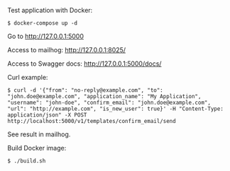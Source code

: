 Test application with Docker:

```
$ docker-compose up -d
```

Go to http://127.0.0.1:5000

Access to mailhog: http://127.0.0.1:8025/

Access to Swagger docs: http://127.0.0.1:5000/docs/


Curl example:

```
$ curl -d '{"from": "no-reply@example.com", "to": "john.doe@example.com", "application_name": "My Application", "username": "john-doe", "confirm_email": "john.doe@example.com", "url": "http://example.com", "is_new_user": true}' -H "Content-Type: application/json" -X POST http://localhost:5000/v1/templates/confirm_email/send
```

See result in mailhog.

Build Docker image:

```
$ ./build.sh
```